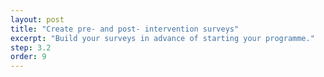 ```yaml
---
layout: post
title: "Create pre- and post- intervention surveys"
excerpt: "Build your surveys in advance of starting your programme."
step: 3.2
order: 9
---
```


